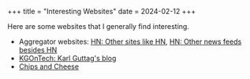 +++
title = "Interesting Websites"
date = 2024-02-12
+++

Here are some websites that I generally find interesting.

- Aggregator websites: [HN: Other sites like HN](https://news.ycombinator.com/item?id=37611708), [HN: Other news feeds besides HN](https://news.ycombinator.com/item?id=36175315)
- [KGOnTech: Karl Guttag's blog](https://kguttag.com/)
- [Chips and Cheese](https://chipsandcheese.com/)
